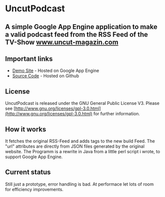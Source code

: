 UncutPodcast
======

A simple Google App Engine application to make a valid podcast feed from the RSS Feed of the TV-Show www.uncut-magazin.com
--------------------------------------------------------------------------

Important links
-----------------------
* [Demo Site](https://uncutpodcast.appspot.com) - Hosted on Google App Engine
* [Source Code](https://github.com/cylonbrain/UncutPodcast) - Hosted on Github

License
-------
UncutPodcast is released under the GNU General Public License V3. Please see
[http://www.gnu.org/licenses/gpl-3.0.html](http://www.gnu.org/licenses/gpl-3.0.html) for further information.


How it works
------------
It fetches the original RSS-Feed and adds <enclosure> tags to the new build 
Feed. The "url" attributes are directly from JSON files generated by the 
original website. The Programm is a rewrite in Java from a little perl 
script i wrote, to support Google App Engine. 


Current status
--------------
Still just a prototype, error handling is bad. At performace let 
lots of room for efficiency improvements.